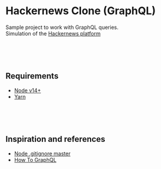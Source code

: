 # Hackernews Clone (GraphQL)

Sample project to work with GraphQL queries.  
Simulation of the [Hackernews platform](https://news.ycombinator.com/)

<br/>
<br/>
<br/>

## Requirements

-   [Node v14+](https://nodejs.org/en/download/current/)
-   [Yarn](https://yarnpkg.com/en/docs/install)

<br/>
<br/>
<br/>

## Inspiration and references

-   [Node .gitignore master](https://github.com/github/gitignore/blob/main/Node.gitignore)
-   [How To GraphQL](https://www.howtographql.com/graphql-js/1-getting-started/)
